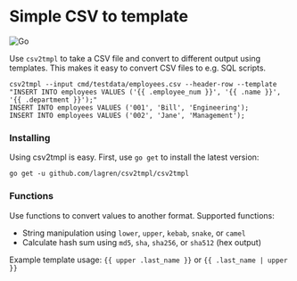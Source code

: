 # Simple CSV to template

![Go](https://github.com/lagren/csv2tmpl/workflows/Go/badge.svg?branch=main)

Use `csv2tmpl` to take a CSV file and convert to different output using templates. This makes it easy to convert CSV files to e.g. SQL scripts.

    csv2tmpl --input cmd/testdata/employees.csv --header-row --template "INSERT INTO employees VALUES ('{{ .employee_num }}', '{{ .name }}', '{{ .department }}');"
    INSERT INTO employees VALUES ('001', 'Bill', 'Engineering');
    INSERT INTO employees VALUES ('002', 'Jane', 'Management');

### Installing

Using csv2tmpl is easy. First, use `go get` to install the latest version:

    go get -u github.com/lagren/csv2tmpl/csv2tmpl

### Functions

Use functions to convert values to another format. Supported functions:

- String manipulation using `lower`, `upper`, `kebab`, `snake`, or `camel`
- Calculate hash sum using `md5`, `sha`, `sha256`, or `sha512` (hex output)

Example template usage: `{{ upper .last_name }}` or `{{ .last_name | upper }}`